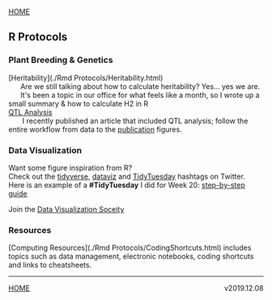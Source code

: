 [HOME](./index.html)

## R Protocols     

### Plant Breeding & Genetics  
[Heritability](./Rmd Protocols/Heritability.html)  
&nbsp;&nbsp;&nbsp;&nbsp;&nbsp;&nbsp;Are we still talking about how to calculate heritability? Yes... yes we are.  
&nbsp;&nbsp;&nbsp;&nbsp;&nbsp;&nbsp;It's been a topic in our office for what feels like a month, so I wrote up a small summary & how to calculate H2 in R   
[QTL Analysis](http://rpubs.com/shantel-martinez/ERA8-Mapping)   
&nbsp;&nbsp;&nbsp;&nbsp;&nbsp;&nbsp; I recently published an article that included QTL analysis; follow the entire workflow from data to the [publication](https://www.biorxiv.org/content/10.1101/784652v1.full) figures.     

### Data Visualization   
Want some figure inspiration from R?  
Check out the [tidyverse](https://twitter.com/search?q=%23tidyverse&src=tyah), [dataviz](https://twitter.com/search?q=%23dataviz&src=typd) and [TidyTuesday](https://twitter.com/search?q=%23TidyTuesday&src=tyah) hashtags on Twitter.   
Here is an example of a **#TidyTuesday** I did for Week 20: [step-by-step guide](https://nbviewer.jupyter.org/github/shantel-martinez/shantel-martinez.github.io/blob/master/Rmd%20Protocols/TidyTuesdayWk20.html)   

Join the [Data Visualization Soceity](https://www.datavisualizationsociety.com/)  


### Resources  
[Computing Resources](./Rmd Protocols/CodingShortcuts.html) includes topics such as data management, electronic notebooks, coding shortcuts and links to cheatsheets.    

----------  
[HOME](./index.html) <span style="float:right;">  v2019.12.08  </span>   
